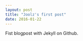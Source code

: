 ```yaml
---
layout: post
title: "Joolz's first post"
date: 2016-01-22
---
```


Fist blogpost with Jekyll on Github.
